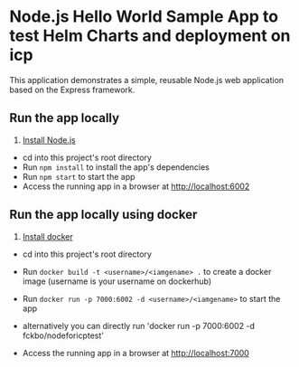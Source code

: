 # Node.js Hello World Sample App to test Helm Charts and deployment on icp

This application demonstrates a simple, reusable Node.js web application based on the Express framework.

## Run the app locally

1. [Install Node.js][]
+ cd into this project's root directory
+ Run `npm install` to install the app's dependencies
+ Run `npm start` to start the app
+ Access the running app in a browser at <http://localhost:6002>

[Install Node.js]: https://nodejs.org/en/download/

## Run the app locally using docker

1. [Install docker][]
+ cd into this project's root directory
+ Run `docker build -t <username>/<iamgename> .` to create a docker image (username is your username on dockerhub)
+ Run `docker run -p 7000:6002 -d <username>/<iamgename>` to start the app

+ alternatively you can directly run 'docker run -p 7000:6002 -d fckbo/nodeforicptest'

+ Access the running app in a browser at <http://localhost:7000>

[Install docker]: https://docs.docker.com/engine/installation/
